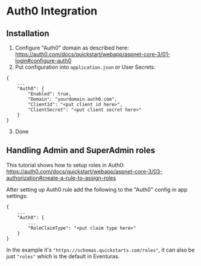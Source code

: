 # Auth0 Integration

## Installation

1. Configure "Auth0" domain as described here: https://auth0.com/docs/quickstart/webapp/aspnet-core-3/01-login#configure-auth0
2. Put configuration into `application.json` or User Secrets:

```
{
    ...
    "Auth0": {
        "Enabled": true,
        "Domain": "yourdomain.auth0.com",
        "ClientId": "<put client id here>",
        "ClientSecret": "<put client secret here>"
    }
}
```

3. Done

## Handling Admin and SuperAdmin roles

This tutorial shows how to setup roles in Auth0: https://auth0.com/docs/quickstart/webapp/aspnet-core-3/03-authorization#create-a-rule-to-assign-roles

After setting up Auth0 rule add the following to the "Auth0" config in app settings:

```
{
    ...
    "Auth0": {
        ...
        "RoleClaimType": "<put claim type here>"
    }
}
```

In the example it's `"https://schemas.quickstarts.com/roles"`, it can also be just `"roles"` which is the default in Eventuras.

